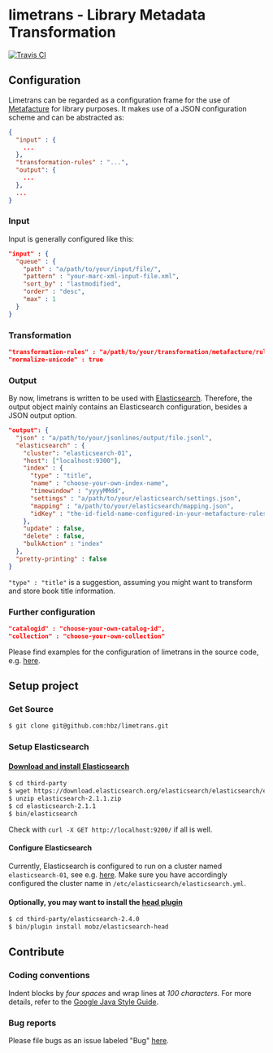 # limetrans - Library Metadata Transformation

[![Travis CI](https://travis-ci.org/hbz/limetrans.svg)](https://travis-ci.org/hbz/limetrans)

## Configuration

Limetrans can be regarded as a configuration frame for the use of [Metafacture](https://github.com/culturegraph/metafacture-documentation) for library purposes. It makes use of a JSON configuration scheme and can be abstracted as:

```json
{
  "input" : {
    ...
  },
  "transformation-rules" : "...",
  "output": {
    ...
  },
  ...
}
```

### Input

Input is generally configured like this:

```json
"input" : {
  "queue" : {
    "path" : "a/path/to/your/input/file/",
    "pattern" : "your-marc-xml-input-file.xml",
    "sort_by" : "lastmodified",
    "order" : "desc",
    "max" : 1
  }
}
```

### Transformation

```json
"transformation-rules" : "a/path/to/your/transformation/metafacture/rules/file.xml",
"normalize-unicode" : true
```

### Output

By now, limetrans is written to be used with [Elasticsearch](https://www.elastic.co/). Therefore, the output object mainly contains an Elasticsearch configuration, besides a JSON output option.

```json
"output": {
  "json" : "a/path/to/your/jsonlines/output/file.jsonl",
  "elasticsearch" : {
    "cluster": "elasticsearch-01",
    "host": ["localhost:9300"],
    "index" : {
      "type" : "title",
      "name" : "choose-your-own-index-name",
      "timewindow" : "yyyyMMdd",
      "settings" : "a/path/to/your/elasticsearch/settings.json",
      "mapping" : "a/path/to/your/elasticsearch/mapping.json",
      "idKey" : "the-id-field-name-configured-in-your-metafacture-rules-file"
    },
    "update" : false,
    "delete" : false,
    "bulkAction" : "index"
  },
  "pretty-printing" : false
}
```

`"type" : "title"` is a suggestion, assuming you might want to transform and store book title information.

### Further configuration

```json
"catalogid" : "choose-your-own-catalog-id",
"collection" : "choose-your-own-collection"
```

Please find examples for the configuration of limetrans in the source code, e.g. [here](https://github.com/hbz/limetrans/blob/master/src/conf/dev/marc21-de836-index.json).

## Setup project

### Get Source

```sh
$ git clone git@github.com:hbz/limetrans.git
```

### Setup Elasticsearch

#### [Download and install Elasticsearch](https://www.elastic.co/downloads)

```sh
$ cd third-party
$ wget https://download.elasticsearch.org/elasticsearch/elasticsearch/elasticsearch-2.1.1.zip
$ unzip elasticsearch-2.1.1.zip
$ cd elasticsearch-2.1.1
$ bin/elasticsearch
```

Check with `curl -X GET http://localhost:9200/` if all is well.

#### Configure Elasticsearch

Currently, Elasticsearch is configured to run on a cluster named `elasticsearch-01`, see e.g. [here](https://github.com/hbz/limetrans/blob/master/src/conf/dev/marc21-de836-index.json#L14). Make sure you have accordingly configured the cluster name in `/etc/elasticsearch/elasticsearch.yml`.

#### Optionally, you may want to install the [head plugin](https://mobz.github.io/elasticsearch-head/)

```sh
$ cd third-party/elasticsearch-2.4.0
$ bin/plugin install mobz/elasticsearch-head
```

## Contribute

### Coding conventions

Indent blocks by *four spaces* and wrap lines at *100 characters*. For more details, refer to the [Google Java Style Guide](https://google.github.io/styleguide/javaguide.html).

### Bug reports

Please file bugs as an issue labeled "Bug" [here](https://github.com/hbz/limetrans/issues/new).
